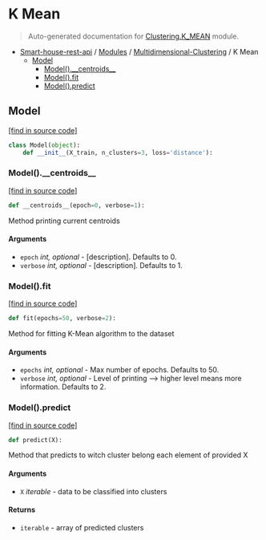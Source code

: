 # K Mean

> Auto-generated documentation for [Clustering.K_MEAN](..\..\Clustering\K_MEAN.py) module.

- [Smart-house-rest-api](..\README.md#description) / [Modules](..\MODULES.md#smart-house-rest-api-modules) / [Multidimensional-Clustering](index.md#multidimensional-clustering) / K Mean
    - [Model](#model)
        - [Model().\_\_centroids\_\_](#model__centroids__)
        - [Model().fit](#modelfit)
        - [Model().predict](#modelpredict)

## Model

[[find in source code]](..\..\Clustering\K_MEAN.py#L8)

```python
class Model(object):
    def __init__(X_train, n_clusters=3, loss='distance'):
```

### Model().\_\_centroids\_\_

[[find in source code]](..\..\Clustering\K_MEAN.py#L30)

```python
def __centroids__(epoch=0, verbose=1):
```

Method printing current centroids

#### Arguments

- `epoch` *int, optional* - [description]. Defaults to 0.
- `verbose` *int, optional* - [description]. Defaults to 1.

### Model().fit

[[find in source code]](..\..\Clustering\K_MEAN.py#L88)

```python
def fit(epochs=50, verbose=2):
```

Method for fitting K-Mean algorithm to the dataset

#### Arguments

- `epochs` *int, optional* - Max number of epochs. Defaults to 50.
- `verbose` *int, optional* - Level of printing --> higher level means more information. Defaults to 2.

### Model().predict

[[find in source code]](..\..\Clustering\K_MEAN.py#L62)

```python
def predict(X):
```

Method that predicts to witch cluster belong each element of provided X

#### Arguments

- `X` *iterable* - data to be classified into clusters

#### Returns

- `iterable` - array of predicted clusters
